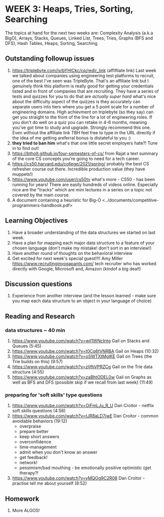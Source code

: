 # WEEK 3: Heaps, Tries, Sorting, Searching

The topics at hand for the next two weeks are: Complexity Analysis (a.k.a BigO), Arrays, Stacks, Queues, Linked List, Trees, Tries, Graphs (BFS and DFS), Hash Tables, Heaps, Sorting, Searching

## Outstanding followup issues 

1. <https://triplebyte.com/iv/bYHlCkc/cp/redir_link> (affifliate link) Last week we talked about companies using engineering test platforms to recruit, one of the best I've seen was TripleByte. That's an affiliate link but I genuinely think this platform is really good for getting your credentials listed and in front of companies that are recruiting.  They have a series of tests and quizzes for you to do that are *actually super hard* what's nice about the difficulty aspect of the quizzes is they accurately can separate users into tiers where you get a 5 point scale for a number of engineering domains.  High achievment on triplebyte (so they say) can get you straight to the front of the line for a lot of engineering roles.  If you don't do well on a quiz you can retake in 4-6 months, meaning you've got time to study and upgrade.  Strongly recommend this one.  Even without the affiliate link TBH feel free to type in the URL directly if the idea of me getting areferral bonus is distateful to you :)
1. **they tried to ban him** what's that one little secret employers hate?! Tune in to find out!
1. <https://btholt.github.io/four-semesters-of-cs/> from Rajat a text summary of the core CS concepts you're going to need for a tech career.
1. <https://cs50.harvard.edu/college/2021/spring/> probably the best CS refresher course out there. Incredible production value (they have muppets!)
1. <https://www.youtube.com/user/cs50tv> what's more - CS50 - has been running for years! There are easily hundreds of videos online. Especially nice are the "tracks" which are mini lectures in a series on a topic not covered by the main course.
1. A document containing a heuristic for Big-O <../documents/competitive-programmers-handbook.pdf>

## Learning Objectives

1. Have a broader understanding of the data structures we started on last week.
1. Have a plan for mapping each major data structure to a feature of your chosen language (don't make my mistake! don't sort in an interview!)
1. Have another round of thoughts on the behavioral interview
1. Get excited for next week's special guest!!!! Amy Miller <https://www.recruitinginyogapants.com/> tech recruiter who has worked directly with Google, Microsoft and, Amazon (kindof a big deal!)

## Discussion questions

1. Experience from another interview (and the lesson learned - make sure you map each data structure to an object in your language of choice)

## Reading and Research

### data structures ~ 40 min
1. <https://www.youtube.com/watch?v=wjI1WNcIntg> Gail on Stacks and Queues (5:45)
1. <https://www.youtube.com/watch?v=t0Cq6tVNRBA> Gail on Heaps (10:32)
1. <https://www.youtube.com/watch?v=oSWTXtMglKE> Gail on Trees (the Trie builds on this) (9:57)
1. <https://www.youtube.com/watch?v=zIjfhVPRZCg> Gail on the Trie data structure (4:55)
1. <https://www.youtube.com/watch?v=zaBhtODEL0w> Gail on Graphs as well as BFS and DFS (possible skip if we recall from last week) (11:49)

### preparing for 'soft skills' type questions 
1. <https://www.youtube.com/watch?v=OiFmLJu_R_U> Dan Croitor - netflix soft skills questions (4:56)
1. <https://www.youtube.com/watch?v=tJR8aLD7jwE> Dan Croitor - common avoidable behaviors (19:12)
    * overpraise
    * prepare better
    * keep short answers
    * overconfidence
    * time-management
    * admit when you don't know an answer
    * get feedback!
    * network!
    * pessimism/bad mouthing - be emotionally positive optimistic (get therapy?!
1. <https://www.youtube.com/watch?v=vMQOg9C2R08> Dan Croitor - practise tell me about yourself (8:52)

## Homework

1. More ALGOS!
